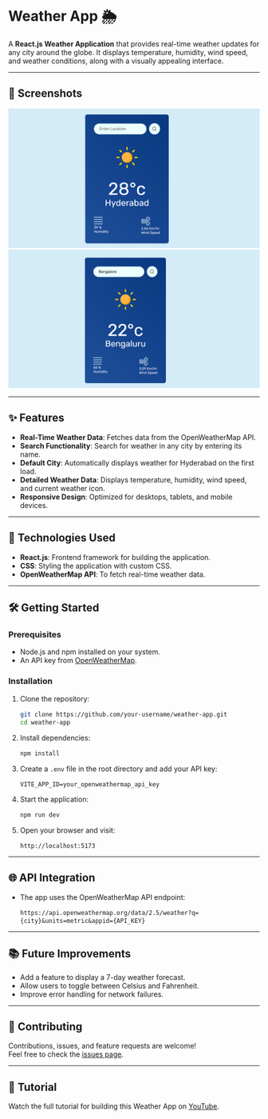 # Weather App 🌦️  

A **React.js Weather Application** that provides real-time weather updates for any city around the globe. It displays temperature, humidity, wind speed, and weather conditions, along with a visually appealing interface.

---

## 📸 Screenshots  

![Home Page](./src/assets/Hyderabad.png)  
![Search City](./src/assets/Bangalore.png)  


---

## ✨ Features  

- **Real-Time Weather Data**: Fetches data from the OpenWeatherMap API.  
- **Search Functionality**: Search for weather in any city by entering its name.  
- **Default City**: Automatically displays weather for Hyderabad on the first load.  
- **Detailed Weather Data**: Displays temperature, humidity, wind speed, and current weather icon.  
- **Responsive Design**: Optimized for desktops, tablets, and mobile devices.  

---

## 🚀 Technologies Used  

- **React.js**: Frontend framework for building the application.  
- **CSS**: Styling the application with custom CSS.  
- **OpenWeatherMap API**: To fetch real-time weather data.  

---

## 🛠️ Getting Started  

### Prerequisites  
- Node.js and npm installed on your system.  
- An API key from [OpenWeatherMap](https://openweathermap.org/).  

### Installation  

1. Clone the repository:  
   ```bash  
   git clone https://github.com/your-username/weather-app.git  
   cd weather-app  
   ```  

2. Install dependencies:  
   ```bash  
   npm install  
   ```  

3. Create a `.env` file in the root directory and add your API key:  
   ```env  
   VITE_APP_ID=your_openweathermap_api_key  
   ```  

4. Start the application:  
   ```bash  
   npm run dev  
   ```  

5. Open your browser and visit:  
   ```
   http://localhost:5173  
   ```  

---

## 🌐 API Integration  

- The app uses the OpenWeatherMap API endpoint:  
  ```
  https://api.openweathermap.org/data/2.5/weather?q={city}&units=metric&appid={API_KEY}  
  ```  

---

## 📚 Future Improvements  

- Add a feature to display a 7-day weather forecast.  
- Allow users to toggle between Celsius and Fahrenheit.  
- Improve error handling for network failures.  

---

## 🤝 Contributing  

Contributions, issues, and feature requests are welcome!  
Feel free to check the [issues page](https://github.com/your-username/weather-app/issues).  

---

## 🎥 Tutorial  

Watch the full tutorial for building this Weather App on [YouTube](https://youtu.be/zs1Nq2s_uy4?si=wB7p0P7sq9_BuzCB).  
